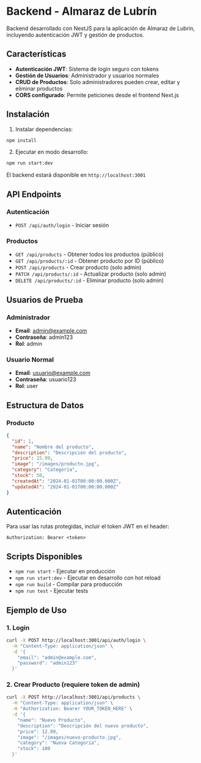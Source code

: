 # Backend - Almaraz de Lubrín

Backend desarrollado con NestJS para la aplicación de Almaraz de Lubrín, incluyendo autenticación JWT y gestión de productos.

## Características

- **Autenticación JWT**: Sistema de login seguro con tokens
- **Gestión de Usuarios**: Administrador y usuarios normales
- **CRUD de Productos**: Solo administradores pueden crear, editar y eliminar productos
- **CORS configurado**: Permite peticiones desde el frontend Next.js

## Instalación

1. Instalar dependencias:
```bash
npm install
```

2. Ejecutar en modo desarrollo:
```bash
npm run start:dev
```

El backend estará disponible en `http://localhost:3001`

## API Endpoints

### Autenticación
- `POST /api/auth/login` - Iniciar sesión

### Productos
- `GET /api/products` - Obtener todos los productos (público)
- `GET /api/products/:id` - Obtener producto por ID (público)
- `POST /api/products` - Crear producto (solo admin)
- `PATCH /api/products/:id` - Actualizar producto (solo admin)
- `DELETE /api/products/:id` - Eliminar producto (solo admin)

## Usuarios de Prueba

### Administrador
- **Email**: admin@example.com
- **Contraseña**: admin123
- **Rol**: admin

### Usuario Normal
- **Email**: usuario@example.com
- **Contraseña**: usuario123
- **Rol**: user

## Estructura de Datos

### Producto
```json
{
  "id": 1,
  "name": "Nombre del producto",
  "description": "Descripción del producto",
  "price": 15.99,
  "image": "/images/producto.jpg",
  "category": "Categoría",
  "stock": 50,
  "createdAt": "2024-01-01T00:00:00.000Z",
  "updatedAt": "2024-01-01T00:00:00.000Z"
}
```

## Autenticación

Para usar las rutas protegidas, incluir el token JWT en el header:
```
Authorization: Bearer <token>
```

## Scripts Disponibles

- `npm run start` - Ejecutar en producción
- `npm run start:dev` - Ejecutar en desarrollo con hot reload
- `npm run build` - Compilar para producción
- `npm run test` - Ejecutar tests

## Ejemplo de Uso

### 1. Login
```bash
curl -X POST http://localhost:3001/api/auth/login \
  -H "Content-Type: application/json" \
  -d '{
    "email": "admin@example.com",
    "password": "admin123"
  }'
```

### 2. Crear Producto (requiere token de admin)
```bash
curl -X POST http://localhost:3001/api/products \
  -H "Content-Type: application/json" \
  -H "Authorization: Bearer YOUR_TOKEN_HERE" \
  -d '{
    "name": "Nuevo Producto",
    "description": "Descripción del nuevo producto",
    "price": 12.99,
    "image": "/images/nuevo-producto.jpg",
    "category": "Nueva Categoría",
    "stock": 100
  }'
```
